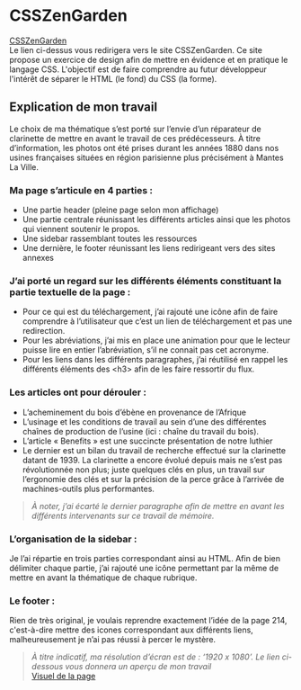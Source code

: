 # CSSZenGarden
[CSSZenGarden](https://www.csszengarden.com/tr/francais/)  
Le lien ci-dessus vous redirigera vers le site CSSZenGarden. Ce site propose un exercice de design afin de mettre en évidence et en pratique le langage CSS.
L'objectif est de faire comprendre au futur développeur l'intérêt de séparer le HTML (le fond) du CSS (la forme).

## Explication de mon travail
Le choix de ma thématique s’est porté sur l’envie d’un réparateur de clarinette de mettre en avant le travail de ces prédécesseurs.
À titre d’information, les photos ont été prises durant les années 1880 dans nos usines françaises situées en région parisienne plus précisément à Mantes La Ville.

### Ma page s’articule en 4 parties :
*	Une partie header (pleine page selon mon affichage)
*	Une partie centrale réunissant les différents articles ainsi que les photos qui viennent soutenir le propos.
*	Une sidebar rassemblant toutes les ressources
*	Une dernière, le footer réunissant les liens redirigeant vers des sites annexes  


### J’ai porté un regard sur les différents éléments constituant la partie textuelle de la page :
*	Pour ce qui est du téléchargement, j’ai rajouté une icône afin de faire comprendre à l’utilisateur que c’est un lien de téléchargement et pas une redirection.
*	Pour les abréviations, j’ai mis en place une animation pour que le lecteur puisse lire en entier l’abréviation, s’il ne connait pas cet acronyme.
* Pour les liens dans les différents paragraphes, j’ai réutilisé en rappel les différents éléments des \<h3> afin de les faire ressortir du flux.    

### Les articles ont pour dérouler :
*	L’acheminement du bois d’ébène en provenance de l’Afrique
*	L’usinage et les conditions de travail au sein d’une des différentes chaînes de production de l’usine (ici : chaîne du travail du bois).
*	L’article « Benefits » est une succincte présentation de notre luthier
*	Le dernier est un bilan du travail de recherche effectué sur la clarinette datant de 1939. La clarinette a encore évolué depuis mais ne s’est pas révolutionnée non plus;
 juste quelques clés en plus, un travail sur l’ergonomie des clés et sur la précision de la perce grâce à l’arrivée de machines-outils plus performantes.
>*À noter, j’ai écarté le dernier paragraphe afin de mettre en avant les différents intervenants sur ce travail de mémoire.*  

### L’organisation de la sidebar :  
Je l’ai répartie en trois parties correspondant ainsi au HTML. Afin de bien délimiter chaque partie,
 j’ai rajouté une icône permettant par la même de mettre en avant la thématique de chaque rubrique.

### Le footer :   
Rien de très original, je voulais reprendre exactement l’idée de la page 214, c'est-à-dire mettre des icones correspondant aux différents liens,
 malheureusement je n’ai pas réussi à percer le mystère.  

>*À titre indicatif, ma résolution d’écran est de : ‘1920 x 1080’. Le lien ci-dessous vous donnera un aperçu de mon travail*  
[Visuel de la page](https://N-BLET.github.io/CSSZenGarden)
